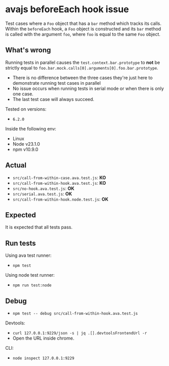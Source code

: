# avajs beforeEach hook issue

Test cases where a `Foo` object that has a `bar` method which tracks its calls. 
Within the `beforeEach` hook, a `Foo` object is constructed and its `bar` method is called with the argument `foo`, where `foo` is equal to the same `Foo` object.

## What's wrong

Running tests in parallel causes the `test.context.bar.prototype` to **not** be strictly equal to `foo.bar.mock.calls[0].arguments[0].foo.bar.prototype`.

- There is no difference between the three cases they're just here to demonstrate running test cases in parallel
- No issue occurs when running tests in serial mode or when there is only one case.
- The last test case will always succeed.

Tested on versions: 

- `6.2.0`

Inside the following env:

- Linux
- Node v23.1.0
- npm v10.9.0

## Actual

- `src/call-from-within-case.ava.test.js`: **KO**
- `src/call-from-within-hook.ava.test.js`: **KO**
- `src/no-hook.ava.test.js`: **OK**
- `src/serial.ava.test.js`: **OK**
- `src/call-from-within-hook.node.test.js`: **OK**

## Expected

It is expected that all tests pass.

## Run tests

Using ava test runner:
- `npm test`

Using node test runner:
- `npm run test:node`

## Debug

-  `npm test -- debug src/call-from-within-hook.ava.test.js`

Devtools:
* `curl 127.0.0.1:9229/json -s | jq .[].devtoolsFrontendUrl -r`
* Open the URL inside chrome.

CLI:

- `node inspect 127.0.0.1:9229`
